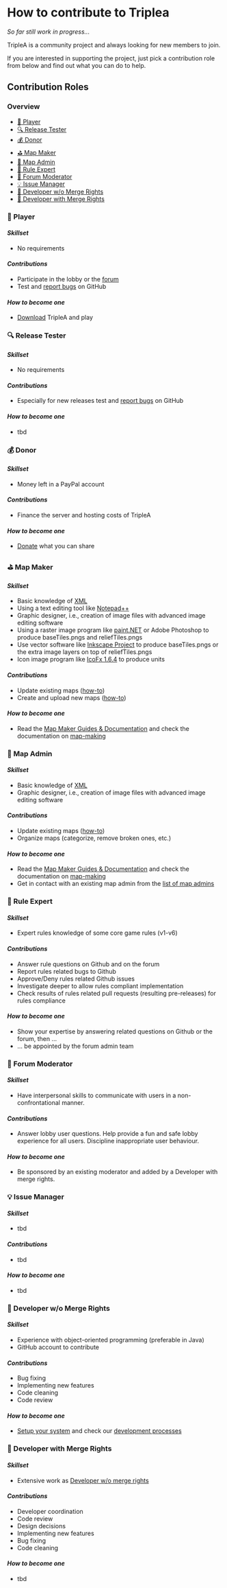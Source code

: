 # How to contribute to Triplea

*So far still work in progress...*

TripleA is a community project and always looking for new members to join.

If you are interested in supporting the project, just pick a contribution role from below and find out what you can do
to help.

## Contribution Roles

### Overview

- [:game_die: Player](#game_die-Player)
- [:mag: Release Tester](#game_die-Release-Tester)
- [:moneybag: Donor](#moneybag-Donor)
- [:golf: Map Maker](#golf-Map-Maker)
- [:trident: Map Admin](#trident-Map-Admin)
- [:book: Rule Expert](#book-Rule-Expert)
- [:speech_balloon: Forum Moderator](#speech_balloon-Forum-Moderator)
- [:bulb: Issue Manager](#bulb-Issue-Manager)
- [:wrench: Developer w/o Merge Rights](#wrench-Developer-wo-Merge-Rights)
- [:hammer: Developer with Merge Rights](#hammer-Developer-with-Merge-Rights)

### :game_die: Player

#### _Skillset_

- No requirements

#### _Contributions_

- Participate in the lobby or the [forum](https://forums.triplea-game.org/)
- Test
  and [report bugs](https://github.com/triplea-game/triplea/issues/new?assignees=&labels=Problem&template=problem_report.md&title=)
  on GitHub

#### _How to become one_

- [Download](https://triplea-game.org/) TripleA and play

### :mag: Release Tester

#### _Skillset_

- No requirements

#### _Contributions_

- Especially for new releases test
  and [report bugs](https://github.com/triplea-game/triplea/issues/new?assignees=&labels=Problem&template=problem_report.md&title=)
  on GitHub

#### _How to become one_

- tbd

### :moneybag: Donor

#### _Skillset_

- Money left in a PayPal account

#### _Contributions_

- Finance the server and hosting costs of TripleA

#### _How to become one_

- [Donate](https://www.paypalobjects.com/en_US/i/btn/btn_donateCC_LG.gif) what you can share

### :golf: Map Maker

#### _Skillset_

- Basic knowledge of [XML](https://www.w3schools.com/XML/)
- Using a text editing tool like [Notepad++](https://notepad-plus-plus.org/downloads/)
- Graphic designer, i.e., creation of image files with advanced image editing software
- Using a raster image program like [paint.NET](https://www.getpaint.net/) or Adobe Photoshop to produce baseTiles.pngs and reliefTiles.pngs
- Use vector software like [Inkscape Project](https://inkscape.org/) to produce baseTiles.pngs or the extra image layers on top of reliefTiles.pngs
- Icon image program like [IcoFx 1.6.4](http://www.oldversion.com/windows/icofx-1-6-4) to produce units

#### _Contributions_

- Update existing maps ([how-to](map-making/how-to/updating-existing-maps.md))
- Create and upload new maps ([how-to](map-making/how-to/uploading-a-map-to-triplea.md))

#### _How to become one_

- Read the [Map Maker Guides & Documentation](https://forums.triplea-game.org/topic/2600/map-maker-guides-documentation)
  and check the documentation on [map-making](map-making)

### :trident: Map Admin

#### _Skillset_

- Basic knowledge of [XML](https://www.w3schools.com/XML/)
- Graphic designer, i.e., creation of image files with advanced image editing software

#### _Contributions_

- Update existing maps ([how-to](map-making/how-to/updating-existing-maps.md))
- Organize maps (categorize, remove broken ones, etc.)

#### _How to become one_

- Read the [Map Maker Guides & Documentation](https://forums.triplea-game.org/topic/2600/map-maker-guides-documentation)
  and check the documentation on [map-making](map-making)
- Get in contact with an existing map admin from
  the [list of map admins](https://github.com/orgs/triplea-maps/teams/mapadmins/members)

### :book: Rule Expert

#### _Skillset_

- Expert rules knowledge of some core game rules (v1-v6)

#### _Contributions_

- Answer rule questions on Github and on the forum
- Report rules related bugs to Github
- Approve/Deny rules related Github issues
- Investigate deeper to allow rules compliant implementation
- Check results of rules related pull requests (resulting pre-releases) for rules compliance 

#### _How to become one_

- Show your expertise by answering related questions on Github or the forum, then ... 
- ... be appointed by the forum admin team

### :speech_balloon: Forum Moderator

#### _Skillset_

- Have interpersonal skills to communicate with users in a non-confrontational manner.

#### _Contributions_

- Answer lobby user questions. Help provide a fun and safe lobby experience for all users. Discipline inappropriate user behaviour.

#### _How to become one_

- Be sponsored by an existing moderator and added by a Developer with merge rights.

### :bulb: Issue Manager

#### _Skillset_

- tbd

#### _Contributions_

- tbd

#### _How to become one_

- tbd

### :wrench: Developer w/o Merge Rights

#### _Skillset_

- Experience with object-oriented programming (preferable in Java)
- GitHub account to contribute

#### _Contributions_

- Bug fixing
- Implementing new features
- Code cleaning
- Code review

#### _How to become one_

- [Setup your system](https://github.com/triplea-game/triplea/tree/master/docs/development/how-to/ide-setup) and check
  our [development processes](https://github.com/triplea-game/triplea/tree/master/docs/development/reference/dev-process)

### :hammer: Developer with Merge Rights

#### _Skillset_

- Extensive work as [Developer w/o merge rights](#wrench-Developer-wo-merge-rights)

#### _Contributions_

- Developer coordination
- Code review
- Design decisions
- Implementing new features
- Bug fixing
- Code cleaning

#### _How to become one_

- tbd
